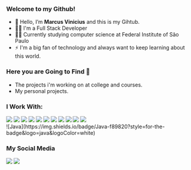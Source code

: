 
### Welcome to my Github!
- 👋 Hello, I’m **Marcus Vinicius** and this is my Gihtub.
- 👨‍💻 I'm a Full Stack Developer 
- 👨‍🎓 Currently studying computer science at Federal Institute of São Paulo
- ⚡ I'm a big fan of technology and always want to keep learning about this world.

### Here you are Going to Find 👀
- The projects i'm working on at college and courses.
- My personal projects.

### I Work With:
<div>
  <img src="https://img.shields.io/badge/JavaScript-F7DF1E?style=for-the-badge&logo=javascript&logoColor=black">
  <img src="https://img.shields.io/badge/TypeScript-007ACC?style=for-the-badge&logo=typescript&logoColor=white">
  <img src="https://img.shields.io/badge/Node.js-43853D?style=for-the-badge&logo=node.js&logoColor=white">
  <img src="https://img.shields.io/badge/React-20232A?style=for-the-badge&logo=react&logoColor=61DAFB">
  <img src="https://img.shields.io/badge/HTML5-E34F26?style=for-the-badge&logo=html5&logoColor=white">
  <img src="https://img.shields.io/badge/CSS3-1572B6?style=for-the-badge&logo=css3&logoColor=white">
  <img src="https://img.shields.io/badge/Express.js-43853D?style=for-the-badge&logo=express&logoColor=white">
  <img src="https://img.shields.io/badge/Nest.js-E0234E?style=for-the-badge&logo=nestjs&logoColor=white">
  <img src="https://img.shields.io/badge/GIT-E44C30?style=for-the-badge&logo=git&logoColor=white">
  <img src="https://img.shields.io/badge/MySQL-00000F?style=for-the-badge&logo=mysql&logoColor=white">
  <img src="https://img.shields.io/badge/C%2B%2B-00599C?style=for-the-badge&logo=c%2B%2B&logoColor=white">
</div>
![Java](https://img.shields.io/badge/Java-f89820?style=for-the-badge&logo=java&logoColor=white)

### My Social Media
<div>
  <a href="https://www.instagram.com/marcus.csantos?igsh=MWs0dW5ka2w1ZnJwYw=="><img src="https://img.shields.io/badge/Instagram-cd486b?style=for-the-badge&logo=instagram&logoColor=white"></a>
  <a href="https://www.linkedin.com/in/marcus-vinicius-csantos"><img src="https://img.shields.io/badge/LinkedIn-0e76a8?style=for-the-badge&logo=linkedin&logoColor=white"></a>
</div>
